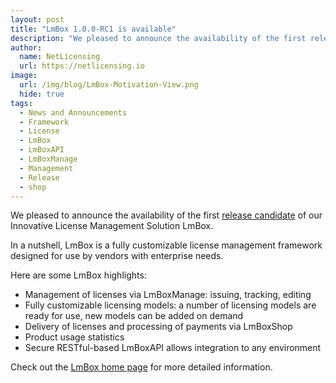 ```yaml
---
layout: post
title: "LmBox 1.0.0-RC1 is available"
description: "We pleased to announce the availability of the first release candidate of our Innovative License Management Solution LmBox"
author:
  name: NetLicensing
  url: https://netlicensing.io
image:
  url: /img/blog/LmBox-Motivation-View.png
  hide: true
tags:
  - News and Announcements
  - Framework
  - License
  - LmBox
  - LmBoxAPI
  - LmBoxManage
  - Management
  - Release
  - shop
---
```


We pleased to announce the availability of the first <a title="Release Notes - LmBox 1.0.0-RC1" href="https://www.labs64.de/confluence/x/wQCo" target="_blank">release candidate</a> of our Innovative License Management Solution LmBox.

In a nutshell, LmBox is a fully customizable license management framework designed for use by vendors with enterprise needs.

Here are some LmBox highlights:

  * Management of licenses via LmBoxManage: issuing, tracking, editing
  * Fully customizable licensing models: a number of licensing models are ready for use, new models can be added on demand
  * Delivery of licenses and processing of payments via LmBoxShop
  * Product usage statistics
  * Secure RESTful-based LmBoxAPI allows integration to any environment

Check out the <a title="LmBox - Innovative License Management Solution" href="https://netlicensing.io">LmBox home page</a> for more detailed information.
